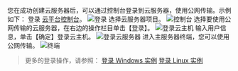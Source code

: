 您在成功创建云服务器后，可以通过控制台登录到云服务器，使用公网传输。示例如下：
登录 [云平台控制台](http://tce.fsphere.cn/login?s_url=https%3A%2F%2Fconsole.tce.fsphere.c%2F)。
![登录](http://imgcache.tce.fsphere.cn/image/mc.qcloudimg.com/static/img/ff6e234a3c1b419cc8ea2ba272c59101/image.png)
选择云服务器项目。
![控制台](http://imgcache.tce.fsphere.cn/image/mc.qcloudimg.com/static/img/6c158f2c0e65ef1c5353cf5db74da8af/image.png)
选择要使用公网传输的云服务器，在右边的操作栏目单击【登录】。
![登录云主机](http://imgcache.tce.fsphere.cn/image/mc.qcloudimg.com/static/img/fbd35c3c5948e1c143bdfa9c23f653ad/image.png)
输入用户信息，单击【确定】登录云主机。
![登录云服务器](http://imgcache.tce.fsphere.cn/image/mc.qcloudimg.com/static/img/0576561cc792ec88b1dc2f142af6d9df/image.png)
进入主服务器终端，您可以使用公网传输。
![终端](http://imgcache.tce.fsphere.cn/image/mc.qcloudimg.com/static/img/643948aafbd05e55a50ef7a6c384e7eb/image.png)
> 更多的登录操作，请参照：
[登录 Windows 实例](http://tce.fsphere.cn/document/product/213/5435)
[登录 Linux 实例](http://tce.fsphere.cn/document/product/213/5436)